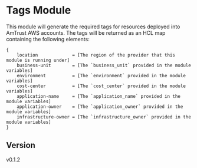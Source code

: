 # Tags Module

This module will generate the required tags for resources deployed into AmTrust AWS accounts. The tags will be returned as an HCL map containing the following elements:

``` hcl
{
    location             = [The region of the provider that this module is running under]
    business-unit        = [The `business_unit` provided in the module variables]
    environment          = [The `environment` provided in the module variables]
    cost-center          = [The `cost_center` provided in the module variables]
    application-name     = [The `application_name` provided in the module variables]
    application-owner    = [The `application_owner` provided in the module variables]
    infrastructure-owner = [The `infrastructure_owner` provided in the module variables]
}
```

## Version

v0.1.2
